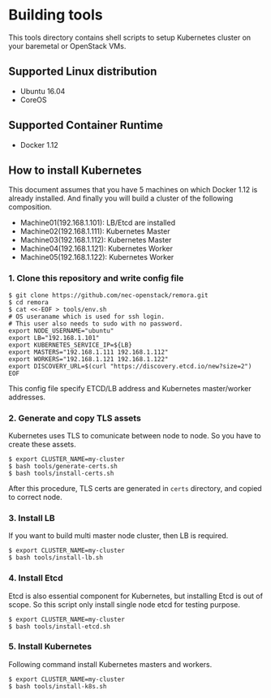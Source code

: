 # Building tools

This tools directory contains shell scripts to setup Kubernetes cluster
on your baremetal or OpenStack VMs.

## Supported Linux distribution

-   Ubuntu 16.04
-   CoreOS

## Supported Container Runtime

-   Docker 1.12

## How to install Kubernetes

This document assumes that you have 5 machines on which Docker 1.12 is
already installed. And finally you will build a cluster of the following
composition.

-   Machine01(192.168.1.101): LB/Etcd are installed
-   Machine02(192.168.1.111): Kubernetes Master
-   Machine03(192.168.1.112): Kubernetes Master
-   Machine04(192.168.1.121): Kubernetes Worker
-   Machine05(192.168.1.122): Kubernetes Worker

### 1. Clone this repository and write config file

    $ git clone https://github.com/nec-openstack/remora.git
    $ cd remora
    $ cat <<-EOF > tools/env.sh
    # OS useraname which is used for ssh login.
    # This user also needs to sudo with no password.
    export NODE_USERNAME="ubuntu"
    export LB="192.168.1.101"
    export KUBERNETES_SERVICE_IP=${LB}
    export MASTERS="192.168.1.111 192.168.1.112"
    export WORKERS="192.168.1.121 192.168.1.122"
    export DISCOVERY_URL=$(curl "https://discovery.etcd.io/new?size=2")
    EOF

This config file specify ETCD/LB address and Kubernetes master/worker
addresses.

### 2. Generate and copy TLS assets

Kubernetes uses TLS to comunicate between node to node. So you have to
create these assets.

    $ export CLUSTER_NAME=my-cluster
    $ bash tools/generate-certs.sh
    $ bash tools/install-certs.sh

After this procedure, TLS certs are generated in `certs` directory, and
copied to correct node.

### 3. Install LB

If you want to build multi master node cluster, then LB is required.

    $ export CLUSTER_NAME=my-cluster
    $ bash tools/install-lb.sh

### 4. Install Etcd

Etcd is also essential component for Kubernetes, but installing Etcd is
out of scope. So this script only install single node etcd for testing
purpose.

    $ export CLUSTER_NAME=my-cluster
    $ bash tools/install-etcd.sh

### 5. Install Kubernetes

Following command install Kubernetes masters and workers.

    $ export CLUSTER_NAME=my-cluster
    $ bash tools/install-k8s.sh
